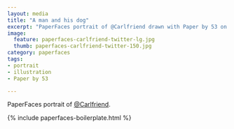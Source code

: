 ```yaml
---
layout: media
title: "A man and his dog"
excerpt: "PaperFaces portrait of @Carlfriend drawn with Paper by 53 on an iPad."
image: 
  feature: paperfaces-carlfriend-twitter-lg.jpg
  thumb: paperfaces-carlfriend-twitter-150.jpg
category: paperfaces
tags: 
- portrait
- illustration
- Paper by 53

---
```


PaperFaces portrait of [@Carlfriend](http://twitter.com/Carlfriend).

{% include paperfaces-boilerplate.html %}